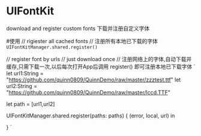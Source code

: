 # UIFontKit
download and register custom fonts 下载并注册自定义字体

#使用
// rigiester all cached fonts
// 注册所有本地已下载的字体
`
UIFontKitManager.shared.register()
`

// register font by urls
// just download once
// 注册网络上的字体,自动下载并缓存,只需下载一次,以后每次打开App后调用 register() 即可注册本地已下载字体
`
let url1:String = "https://github.com/quinn0809/QuinnDemo/raw/master/zzztest.ttf"
let url2:String = "https://github.com/quinn0809/QuinnDemo/raw/master/lccd.TTF"

let path = [url1,url2]

UIFontKitManager.shared.register(paths: paths) { (error, local, url) in

}
`
